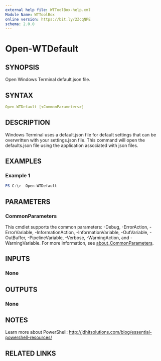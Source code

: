 ```yaml
---
external help file: WTToolBox-help.xml
Module Name: WTToolBox
online version: https://bit.ly/2ZcqNPE
schema: 2.0.0
---
```


# Open-WTDefault

## SYNOPSIS

Open Windows Terminal default.json file.

## SYNTAX

```yaml
Open-WTDefault [<CommonParameters>]
```

## DESCRIPTION

Windows Terminal uses a default.json file for default settings that can be overwritten with your settings.json file. This command will open the defaults.json file using the application associated with json files.

## EXAMPLES

### Example 1

```powershell
PS C:\>  Open-WTDefault
```

## PARAMETERS

### CommonParameters

This cmdlet supports the common parameters: -Debug, -ErrorAction, -ErrorVariable, -InformationAction, -InformationVariable, -OutVariable, -OutBuffer, -PipelineVariable, -Verbose, -WarningAction, and -WarningVariable. For more information, see [about_CommonParameters](http://go.microsoft.com/fwlink/?LinkID=113216).

## INPUTS

### None

## OUTPUTS

### None

## NOTES

Learn more about PowerShell: http://jdhitsolutions.com/blog/essential-powershell-resources/

## RELATED LINKS
